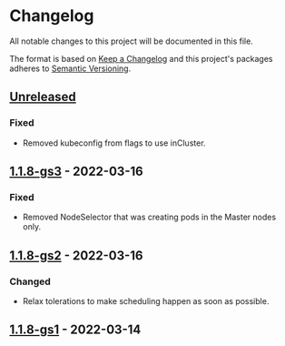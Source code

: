 # Changelog

All notable changes to this project will be documented in this file.

The format is based on [Keep a Changelog](http://keepachangelog.com/en/1.0.0/)
and this project's packages adheres to [Semantic Versioning](http://semver.org/spec/v2.0.0.html).

## [Unreleased]

### Fixed

- Removed kubeconfig from flags to use inCluster.

## [1.1.8-gs3] - 2022-03-16

### Fixed

- Removed NodeSelector that was creating pods in the Master nodes only.

## [1.1.8-gs2] - 2022-03-16

### Changed

- Relax tolerations to make scheduling happen as soon as possible.
## [1.1.8-gs1] - 2022-03-14

[Unreleased]: https://github.com/giantswarm/azure-cloud-node-manager-app/compare/v1.1.8-gs3...HEAD
[1.1.8-gs3]: https://github.com/giantswarm/azure-cloud-node-manager-app/compare/v1.1.8-gs2...v1.1.8-gs3
[1.1.8-gs2]: https://github.com/giantswarm/azure-cloud-node-manager-app/compare/v1.1.8-gs1...v1.1.8-gs2
[1.1.8-gs1]: https://github.com/giantswarm/azure-cloud-node-manager-app/compare/v0.0.0...v1.1.8-gs1
